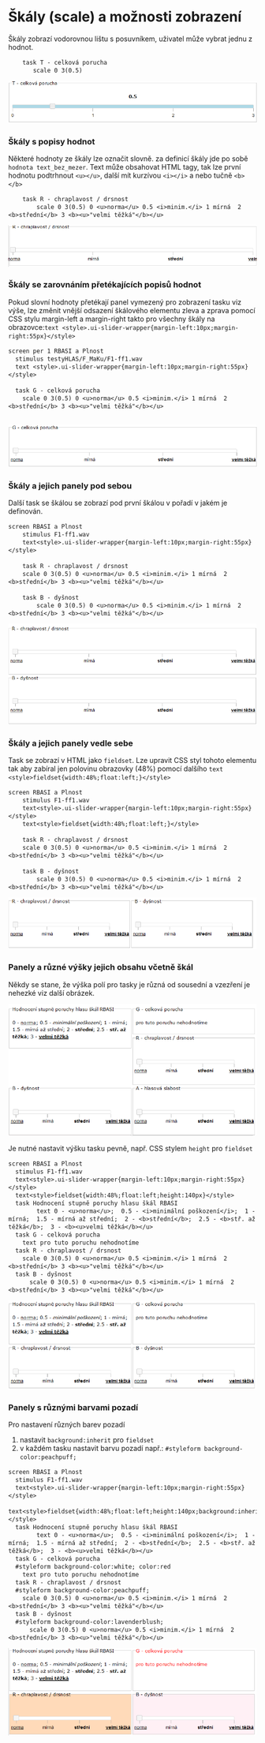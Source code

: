 # Škály \(scale\) a možnosti zobrazení

Škály zobrazí vodorovnou lištu s posuvníkem, uživatel může vybrat jednu z hodnot.

```text
 	task T - celková porucha
 	   scale 0 3(0.5)
```

![Zobraz&#xED; task a posuvn&#xED;k s hodnotami od 0 do 3, s t&#xED;m, &#x17E;e lze vybrat hodnoty po kroku 0.5](../.gitbook/assets/image%20%2825%29.png)

### Škály s popisy hodnot

Některé hodnoty ze škály lze označit slovně. za definicí škály jde po sobě `hodnota text_bez_mezer`. Text může obsahovat HTML tagy, tak lze první hodnotu podtrhnout `<u></u>`, další mít kurzívou `<i></i>` a nebo tučně `<b></b>`

```text
    task R - chraplavost / drsnost    
 		scale 0 3(0.5) 0 <u>norma</u> 0.5 <i>minim.</i> 1 mírná  2 <b>střední</b> 3 <b><u>"velmi těžká"</b></u>
```

![Zobraz&#xED; task s popisy hodnot v&#x10D;etn&#x11B; HTML form&#xE1;tov&#xE1;n&#xED;](../.gitbook/assets/image%20%2826%29.png)

### Škály se zarovnáním přetékajících popisů hodnot

Pokud slovní hodnoty přetékají panel vymezený pro zobrazení tasku viz výše, lze změnit vnější odsazení škálového elementu zleva a zprava pomocí CSS stylu margin-left a margin-right takto pro všechny škály na obrazovce:`text <style>.ui-slider-wrapper{margin-left:10px;margin-right:55px}</style>`

```text
screen per 1 RBASI a Plnost
  stimulus testyHLAS/F_MaKu/F1-ff1.wav
  text <style>.ui-slider-wrapper{margin-left:10px;margin-right:55px}</style>

  task G - celková porucha
	scale 0 3(0.5) 0 <u>norma</u> 0.5 <i>minim.</i> 1 mírná  2 <b>střední</b> 3 <b><u>"velmi těžká"</b></u>
   
```

![&#x160;k&#xE1;ly se zarovn&#xE1;n&#xED;m lev&#xE9; hodnoty o 10 pixel&#x16F; a prav&#xE9; hodnoty o 55 pixel&#x16F; od okraje obd&#xE9;ln&#xED;ku tasku.](../.gitbook/assets/image%20%2830%29.png)

### Škály a jejich panely pod sebou

Další task se škálou se zobrazí pod první škálou v pořadí v jakém je definován.

```text
screen RBASI a Plnost
    stimulus F1-ff1.wav
    text<style>.ui-slider-wrapper{margin-left:10px;margin-right:55px}</style>

    task R - chraplavost / drsnost
    scale 0 3(0.5) 0 <u>norma</u> 0.5 <i>minim.</i> 1 mírná  2 <b>střední</b> 3 <b><u>"velmi těžká"</b></u>
    
    task B - dyšnost
 		scale 0 3(0.5) 0 <u>norma</u> 0.5 <i>minim.</i> 1 mírná  2 <b>střední</b> 3 <b><u>"velmi těžká"</b></u>
```

![Tasky se &#x161;k&#xE1;lama pod sebou](../.gitbook/assets/image%20%2820%29.png)

### Škály a jejich panely vedle sebe

Task se zobrazí v HTML jako `fieldset`. Lze upravit CSS styl tohoto elementu tak aby zabíral jen polovinu obrazovky \(48%\) pomocí dalšího  `text <style>fieldset{width:48%;float:left;}</style>`

```text
screen RBASI a Plnost
    stimulus F1-ff1.wav
    text<style>.ui-slider-wrapper{margin-left:10px;margin-right:55px}</style>
    text<style>fieldset{width:48%;float:left;}</style>

    task R - chraplavost / drsnost
    scale 0 3(0.5) 0 <u>norma</u> 0.5 <i>minim.</i> 1 mírná  2 <b>střední</b> 3 <b><u>"velmi těžká"</b></u>
    
    task B - dyšnost
 		scale 0 3(0.5) 0 <u>norma</u> 0.5 <i>minim.</i> 1 mírná  2 <b>střední</b> 3 <b><u>"velmi těžká"</b></u>
```

![Tasky a &#x161;k&#xE1;ly vedle sebe](../.gitbook/assets/image%20%2827%29.png)

### Panely a různé výšky jejich obsahu včetně škál

Někdy se stane, že výška polí pro tasky je různá od sousední a vzezření je nehezké viz další obrázek.

![](../.gitbook/assets/image%20%2821%29.png)

Je nutné nastavit výšku tasku pevně, např. CSS stylem `height` pro `fieldset`

```text
screen RBASI a Plnost
  stimulus F1-ff1.wav
  text<style>.ui-slider-wrapper{margin-left:10px;margin-right:55px}</style>
  text<style>fieldset{width:48%;float:left;height:140px}</style>
  task Hodnocení stupně poruchy hlasu škál RBASI
 		text 0 - <u>norma</u>;  0.5 - <i>minimální poškození</i>;  1 - mírná;  1.5 - mírná až střední;  2 - <b>střední</b>;  2.5 - <b>stř. až těžká</b>;  3 - <b><u>velmi těžká</b></u>
  task G - celková porucha
    text pro tuto poruchu nehodnotíme
  task R - chraplavost / drsnost
    scale 0 3(0.5) 0 <u>norma</u> 0.5 <i>minim.</i> 1 mírná  2 <b>střední</b> 3 <b><u>"velmi těžká"</b></u>
  task B - dyšnost
	  scale 0 3(0.5) 0 <u>norma</u> 0.5 <i>minim.</i> 1 mírná  2 <b>střední</b> 3 <b><u>"velmi těžká"</b></u>
```

![&#x160;k&#xE1;ly vedle sebe, v&#xFD;&#x161;ka tasku nastavena na 140 pixel&#x16F;.](../.gitbook/assets/image%20%2824%29.png)

### Panely s různými barvami pozadí

Pro nastavení různých barev pozadí 

1.  nastavit `background:inherit` pro `fieldset` 
2. v každém tasku nastavit barvu pozadí např.: `#styleform background-color:peachpuff;`

```text
screen RBASI a Plnost
  stimulus F1-ff1.wav
  text<style>.ui-slider-wrapper{margin-left:10px;margin-right:55px}</style>
  text<style>fieldset{width:48%;float:left;height:140px;background:inherit}</style>
  task Hodnocení stupně poruchy hlasu škál RBASI
 		text 0 - <u>norma</u>;  0.5 - <i>minimální poškození</i>;  1 - mírná;  1.5 - mírná až střední;  2 - <b>střední</b>;  2.5 - <b>stř. až těžká</b>;  3 - <b><u>velmi těžká</b></u>
  task G - celková porucha
  #styleform background-color:white; color:red
    text pro tuto poruchu nehodnotíme
  task R - chraplavost / drsnost
  #styleform background-color:peachpuff;
    scale 0 3(0.5) 0 <u>norma</u> 0.5 <i>minim.</i> 1 mírná  2 <b>střední</b> 3 <b><u>"velmi těžká"</b></u>
  task B - dyšnost
  #styleform background-color:lavenderblush;
	  scale 0 3(0.5) 0 <u>norma</u> 0.5 <i>minim.</i> 1 mírná  2 <b>střední</b> 3 <b><u>"velmi těžká"</b></u>
```

![](../.gitbook/assets/image%20%2822%29.png)

